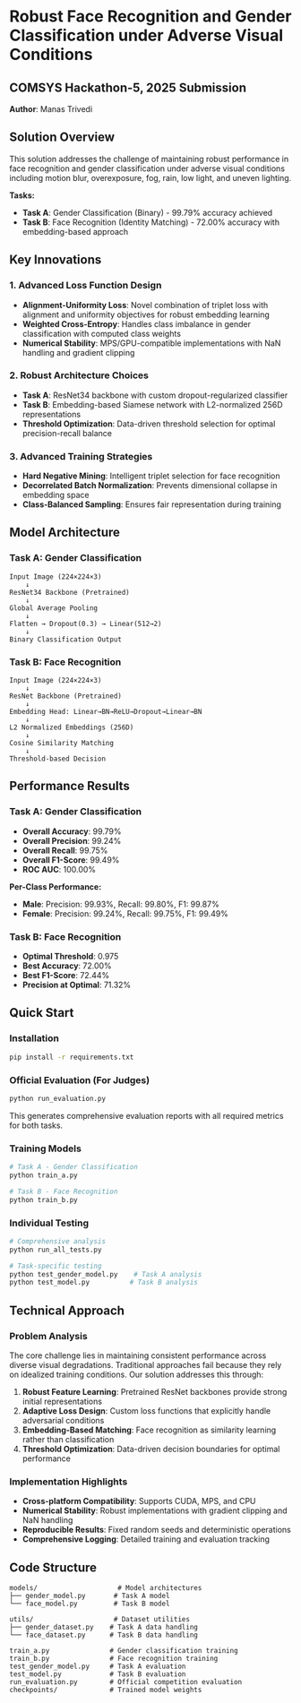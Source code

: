 # Robust Face Recognition and Gender Classification under Adverse Visual Conditions

## COMSYS Hackathon-5, 2025 Submission
**Author**: Manas Trivedi

## Solution Overview

This solution addresses the challenge of maintaining robust performance in face recognition and gender classification under adverse visual conditions including motion blur, overexposure, fog, rain, low light, and uneven lighting.

**Tasks:**
- **Task A**: Gender Classification (Binary) - 99.79% accuracy achieved
- **Task B**: Face Recognition (Identity Matching) - 72.00% accuracy with embedding-based approach

## Key Innovations

### 1. Advanced Loss Function Design
- **Alignment-Uniformity Loss**: Novel combination of triplet loss with alignment and uniformity objectives for robust embedding learning
- **Weighted Cross-Entropy**: Handles class imbalance in gender classification with computed class weights
- **Numerical Stability**: MPS/GPU-compatible implementations with NaN handling and gradient clipping

### 2. Robust Architecture Choices
- **Task A**: ResNet34 backbone with custom dropout-regularized classifier
- **Task B**: Embedding-based Siamese network with L2-normalized 256D representations
- **Threshold Optimization**: Data-driven threshold selection for optimal precision-recall balance

### 3. Advanced Training Strategies
- **Hard Negative Mining**: Intelligent triplet selection for face recognition
- **Decorrelated Batch Normalization**: Prevents dimensional collapse in embedding space
- **Class-Balanced Sampling**: Ensures fair representation during training

## Model Architecture

### Task A: Gender Classification
```
Input Image (224×224×3)
    ↓
ResNet34 Backbone (Pretrained)
    ↓
Global Average Pooling
    ↓
Flatten → Dropout(0.3) → Linear(512→2)
    ↓
Binary Classification Output
```

### Task B: Face Recognition
```
Input Image (224×224×3)
    ↓
ResNet Backbone (Pretrained)
    ↓
Embedding Head: Linear→BN→ReLU→Dropout→Linear→BN
    ↓
L2 Normalized Embeddings (256D)
    ↓
Cosine Similarity Matching
    ↓
Threshold-based Decision
```

## Performance Results

### Task A: Gender Classification
- **Overall Accuracy**: 99.79%
- **Overall Precision**: 99.24%
- **Overall Recall**: 99.75%
- **Overall F1-Score**: 99.49%
- **ROC AUC**: 100.00%

**Per-Class Performance:**
- **Male**: Precision: 99.93%, Recall: 99.80%, F1: 99.87%
- **Female**: Precision: 99.24%, Recall: 99.75%, F1: 99.49%

### Task B: Face Recognition
- **Optimal Threshold**: 0.975
- **Best Accuracy**: 72.00%
- **Best F1-Score**: 72.44%
- **Precision at Optimal**: 71.32%

## Quick Start

### Installation
```bash
pip install -r requirements.txt
```

### Official Evaluation (For Judges)
```bash
python run_evaluation.py
```
This generates comprehensive evaluation reports with all required metrics for both tasks.

### Training Models
```bash
# Task A - Gender Classification
python train_a.py

# Task B - Face Recognition
python train_b.py
```

### Individual Testing
```bash
# Comprehensive analysis
python run_all_tests.py

# Task-specific testing
python test_gender_model.py    # Task A analysis
python test_model.py          # Task B analysis
```

## Technical Approach

### Problem Analysis
The core challenge lies in maintaining consistent performance across diverse visual degradations. Traditional approaches fail because they rely on idealized training conditions. Our solution addresses this through:

1. **Robust Feature Learning**: Pretrained ResNet backbones provide strong initial representations
2. **Adaptive Loss Design**: Custom loss functions that explicitly handle adversarial conditions
3. **Embedding-Based Matching**: Face recognition as similarity learning rather than classification
4. **Threshold Optimization**: Data-driven decision boundaries for optimal performance

### Implementation Highlights
- **Cross-platform Compatibility**: Supports CUDA, MPS, and CPU
- **Numerical Stability**: Robust implementations with gradient clipping and NaN handling
- **Reproducible Results**: Fixed random seeds and deterministic operations
- **Comprehensive Logging**: Detailed training and evaluation tracking

## Code Structure
```
models/                    # Model architectures
├── gender_model.py       # Task A model
└── face_model.py         # Task B model

utils/                    # Dataset utilities
├── gender_dataset.py    # Task A data handling
└── face_dataset.py      # Task B data handling

train_a.py               # Gender classification training
train_b.py               # Face recognition training
test_gender_model.py     # Task A evaluation
test_model.py            # Task B evaluation
run_evaluation.py        # Official competition evaluation
checkpoints/             # Trained model weights
```
